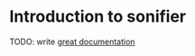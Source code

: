 # Introduction to sonifier

TODO: write [great documentation](http://jacobian.org/writing/what-to-write/)
